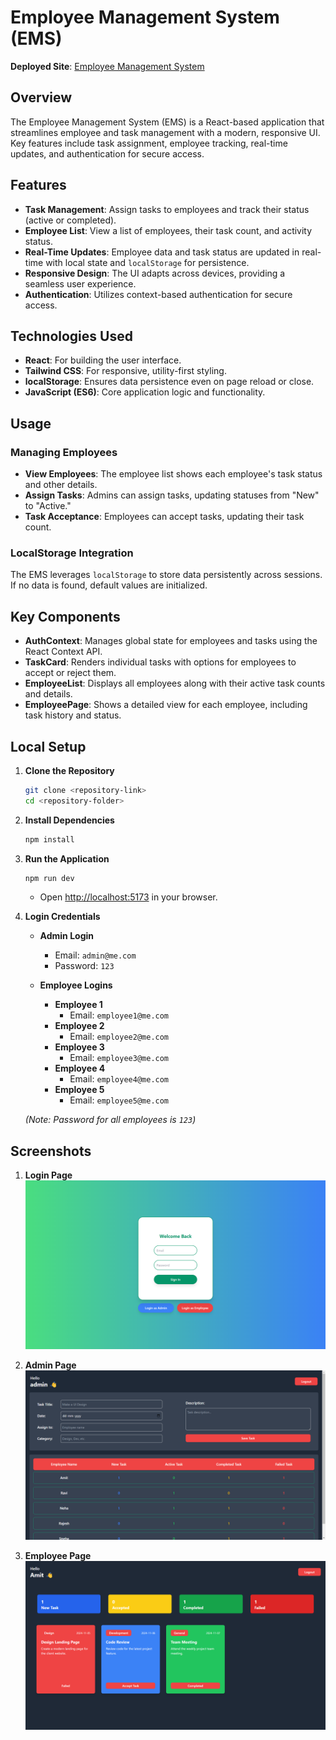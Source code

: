 
# Employee Management System (EMS)

**Deployed Site**: [Employee Management System](https://employee-management-system-byrudra.netlify.app/)

## Overview
The Employee Management System (EMS) is a React-based application that streamlines employee and task management with a modern, responsive UI. Key features include task assignment, employee tracking, real-time updates, and authentication for secure access.

## Features
- **Task Management**: Assign tasks to employees and track their status (active or completed).
- **Employee List**: View a list of employees, their task count, and activity status.
- **Real-Time Updates**: Employee data and task status are updated in real-time with local state and `localStorage` for persistence.
- **Responsive Design**: The UI adapts across devices, providing a seamless user experience.
- **Authentication**: Utilizes context-based authentication for secure access.

## Technologies Used
- **React**: For building the user interface.
- **Tailwind CSS**: For responsive, utility-first styling.
- **localStorage**: Ensures data persistence even on page reload or close.
- **JavaScript (ES6)**: Core application logic and functionality.

## Usage

### Managing Employees
- **View Employees**: The employee list shows each employee's task status and other details.
- **Assign Tasks**: Admins can assign tasks, updating statuses from "New" to "Active."
- **Task Acceptance**: Employees can accept tasks, updating their task count.

### LocalStorage Integration
The EMS leverages `localStorage` to store data persistently across sessions. If no data is found, default values are initialized.

## Key Components
- **AuthContext**: Manages global state for employees and tasks using the React Context API.
- **TaskCard**: Renders individual tasks with options for employees to accept or reject them.
- **EmployeeList**: Displays all employees along with their active task counts and details.
- **EmployeePage**: Shows a detailed view for each employee, including task history and status.

## Local Setup

1. **Clone the Repository**  
   ```bash
   git clone <repository-link>
   cd <repository-folder>
   ```

2. **Install Dependencies**  
   ```bash
   npm install
   ```

3. **Run the Application**  
   ```bash
   npm run dev
   ```
   - Open [http://localhost:5173](http://localhost:5173) in your browser.

4. **Login Credentials**

   - **Admin Login**  
     - Email: `admin@me.com`
     - Password: `123`

   - **Employee Logins**
     - **Employee 1**  
       - Email: `employee1@me.com`
     - **Employee 2**  
       - Email: `employee2@me.com`
     - **Employee 3**  
       - Email: `employee3@me.com`
     - **Employee 4**  
       - Email: `employee4@me.com`
     - **Employee 5**  
       - Email: `employee5@me.com`

   *(Note: Password for all employees is `123`)*

## Screenshots

1. **Login Page**
   ![Login Page](./src/assets/login.png)

2. **Admin Page**
   ![Admin Page](./src/assets/admin.png)
   
3. **Employee Page**
   ![Employee Page](./src/assets/employee.png)
